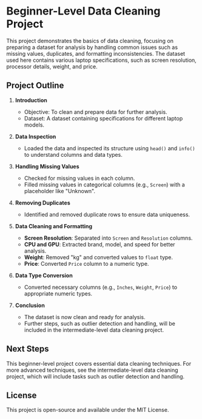 # Beginner-Level Data Cleaning Project

This project demonstrates the basics of data cleaning, focusing on preparing a dataset for analysis by handling common issues such as missing values, duplicates, and formatting inconsistencies. The dataset used here contains various laptop specifications, such as screen resolution, processor details, weight, and price.

## Project Outline

1. **Introduction**
   - Objective: To clean and prepare data for further analysis.
   - Dataset: A dataset containing specifications for different laptop models.

2. **Data Inspection**
   - Loaded the data and inspected its structure using `head()` and `info()` to understand columns and data types.

3. **Handling Missing Values**
   - Checked for missing values in each column.
   - Filled missing values in categorical columns (e.g., `Screen`) with a placeholder like "Unknown".

4. **Removing Duplicates**
   - Identified and removed duplicate rows to ensure data uniqueness.

5. **Data Cleaning and Formatting**
   - **Screen Resolution**: Separated into `Screen` and `Resolution` columns.
   - **CPU and GPU**: Extracted brand, model, and speed for better analysis.
   - **Weight**: Removed "kg" and converted values to `float` type.
   - **Price**: Converted `Price` column to a numeric type.

6. **Data Type Conversion**
   - Converted necessary columns (e.g., `Inches`, `Weight`, `Price`) to appropriate numeric types.

7. **Conclusion**
   - The dataset is now clean and ready for analysis.
   - Further steps, such as outlier detection and handling, will be included in the intermediate-level data cleaning project.


## Next Steps
This beginner-level project covers essential data cleaning techniques. For more advanced techniques, see the intermediate-level data cleaning project, which will include tasks such as outlier detection and handling.


## License
This project is open-source and available under the MIT License.


